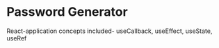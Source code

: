 # Password Generator

React-application
concepts included- useCallback, useEffect, useState, useRef
